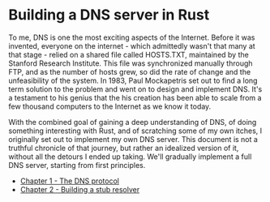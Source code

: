 Building a DNS server in Rust
=============================

To me, DNS is one the most exciting aspects of the Internet. Before it was
invented, everyone on the internet - which admittedly wasn't that many at that
stage - relied on a shared file called HOSTS.TXT, maintained by the Stanford
Research Institute. This file was synchronized manually through FTP, and as the
number of hosts grew, so did the rate of change and the unfeasibility of the
system. In 1983, Paul Mockapetris set out to find a long term solution to the
problem and went on to design and implement DNS. It's a testament to his
genius that the his creation has been able to scale from a few thousand
computers to the Internet as we know it today.

With the combined goal of gaining a deep understanding of DNS, of doing
something interesting with Rust, and of scratching some of my own itches,
I originally set out to implement my own DNS server. This document is not
a truthful chronicle of that journey, but rather an idealized version of it,
without all the detours I ended up taking. We'll gradually implement a full
DNS server, starting from first principles.

 * [Chapter 1 - The DNS protocol](/src/bin/chapter1.md)
 * [Chapter 2 - Building a stub resolver](/src/bin/chapter2.md)
